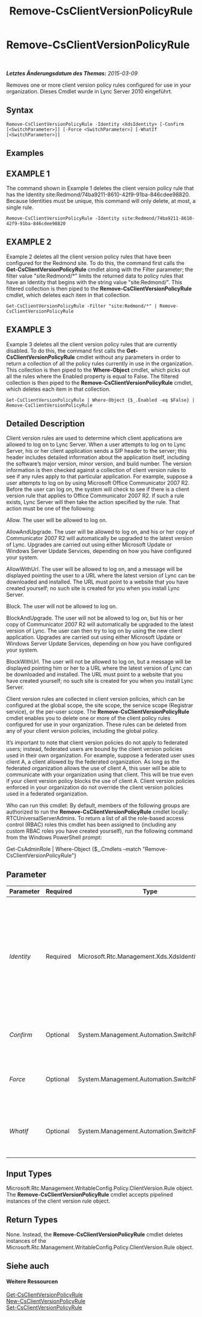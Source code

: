 ﻿---
title: Remove-CsClientVersionPolicyRule
TOCTitle: Remove-CsClientVersionPolicyRule
ms:assetid: 71a107c9-5499-460f-b4b8-08b368be9321
ms:mtpsurl: https://technet.microsoft.com/de-de/library/Gg398541(v=OCS.15)
ms:contentKeyID: 49294372
ms.date: 05/19/2016
mtps_version: v=OCS.15
ms.translationtype: HT
---

# Remove-CsClientVersionPolicyRule

 

_**Letztes Änderungsdatum des Themas:** 2015-03-09_

Removes one or more client version policy rules configured for use in your organization. Dieses Cmdlet wurde in Lync Server 2010 eingeführt.

## Syntax

    Remove-CsClientVersionPolicyRule -Identity <XdsIdentity> [-Confirm [<SwitchParameter>]] [-Force <SwitchParameter>] [-WhatIf [<SwitchParameter>]]

## Examples

## EXAMPLE 1

The command shown in Example 1 deletes the client version policy rule that has the Identity site:Redmond/74ba9211-8610-42f9-91ba-846cdee98820. Because Identities must be unique, this command will only delete, at most, a single rule.

    Remove-CsClientVersionPolicyRule -Identity site:Redmond/74ba9211-8610-42f9-91ba-846cdee98820

## EXAMPLE 2

Example 2 deletes all the client version policy rules that have been configured for the Redmond site. To do this, the command first calls the **Get-CsClientVersionPolicyRule** cmdlet along with the Filter parameter; the filter value "site:Redmond/\*" limits the returned data to policy rules that have an Identity that begins with the string value "site:Redmond/". This filtered collection is then piped to the **Remove-CsClientVersionPolicyRule** cmdlet, which deletes each item in that collection.

    Get-CsClientVersionPolicyRule -Filter "site:Redmond/*" | Remove-CsClientVersionPolicyRule

## EXAMPLE 3

Example 3 deletes all the client version policy rules that are currently disabled. To do this, the command first calls the **Get-CsClientVersionPolicyRule** cmdlet without any parameters in order to return a collection of all the policy rules currently in use in the organization. This collection is then piped to the **Where-Object** cmdlet, which picks out all the rules where the Enabled property is equal to False. The filtered collection is then piped to the **Remove-CsClientVersionPolicyRule** cmdlet, which deletes each item in that collection.

    Get-CsClientVersionPolicyRule | Where-Object {$_.Enabled -eq $False} | Remove-CsClientVersionPolicyRule

## Detailed Description

Client version rules are used to determine which client applications are allowed to log on to Lync Server. When a user attempts to log on to Lync Server, his or her client application sends a SIP header to the server; this header includes detailed information about the application itself, including the software’s major version, minor version, and build number. The version information is then checked against a collection of client version rules to see if any rules apply to that particular application. For example, suppose a user attempts to log on by using Microsoft Office Communicator 2007 R2. Before the user can log on, the system will check to see if there is a client version rule that applies to Office Communicator 2007 R2. If such a rule exists, Lync Server will then take the action specified by the rule. That action must be one of the following:

Allow. The user will be allowed to log on.

AllowAndUpgrade. The user will be allowed to log on, and his or her copy of Communicator 2007 R2 will automatically be upgraded to the latest version of Lync. Upgrades are carried out using either Microsoft Update or Windows Server Update Services, depending on how you have configured your system.

AllowWithUrl. The user will be allowed to log on, and a message will be displayed pointing the user to a URL where the latest version of Lync can be downloaded and installed. The URL must point to a website that you have created yourself; no such site is created for you when you install Lync Server.

Block. The user will not be allowed to log on.

BlockAndUpgrade. The user will not be allowed to log on, but his or her copy of Communicator 2007 R2 will automatically be upgraded to the latest version of Lync. The user can then try to log on by using the new client application. Upgrades are carried out using either Microsoft Update or Windows Server Update Services, depending on how you have configured your system.

BlockWithUrl. The user will not be allowed to log on, but a message will be displayed pointing him or her to a URL where the latest version of Lync can be downloaded and installed. The URL must point to a website that you have created yourself; no such site is created for you when you install Lync Server.

Client version rules are collected in client version policies, which can be configured at the global scope, the site scope, the service scope (Registrar service), or the per-user scope. The **Remove-CsClientVersionPolicyRule** cmdlet enables you to delete one or more of the client policy rules configured for use in your organization. These rules can be deleted from any of your client version policies, including the global policy.

It’s important to note that client version policies do not apply to federated users; instead, federated users are bound by the client version policies used in their own organization. For example, suppose a federated user uses client A, a client allowed by the federated organization. As long as the federated organization allows the use of client A, this user will be able to communicate with your organization using that client. This will be true even if your client version policy blocks the use of client A. Client version policies enforced in your organization do not override the client version policies used in a federated organization.

Who can run this cmdlet: By default, members of the following groups are authorized to run the **Remove-CsClientVersionPolicyRule** cmdlet locally: RTCUniversalServerAdmins. To return a list of all the role-based access control (RBAC) roles this cmdlet has been assigned to (including any custom RBAC roles you have created yourself), run the following command from the Windows PowerShell prompt:

Get-CsAdminRole | Where-Object {$\_.Cmdlets –match "Remove-CsClientVersionPolicyRule"}

## Parameter


<table>
<colgroup>
<col style="width: 25%" />
<col style="width: 25%" />
<col style="width: 25%" />
<col style="width: 25%" />
</colgroup>
<thead>
<tr class="header">
<th>Parameter</th>
<th>Required</th>
<th>Type</th>
<th>Description</th>
</tr>
</thead>
<tbody>
<tr class="odd">
<td><p><em>Identity</em></p></td>
<td><p>Required</p></td>
<td><p>Microsoft.Rtc.Management.Xds.XdsIdentity</p></td>
<td><p>Unique identifier for the client version policy rule to be removed. The Identity of a client version rule consists of the scope where the rule has been configured plus a globally unique identifier (GUID). That means that a rule will have an Identity similar to this: site:Redmond/1987d3c2-4544-489d-bbe3-59f79f530a83.</p></td>
</tr>
<tr class="even">
<td><p><em>Confirm</em></p></td>
<td><p>Optional</p></td>
<td><p>System.Management.Automation.SwitchParameter</p></td>
<td><p>Fordert Sie vor der Ausführung des Befehls zum Bestätigen auf.</p></td>
</tr>
<tr class="odd">
<td><p><em>Force</em></p></td>
<td><p>Optional</p></td>
<td><p>System.Management.Automation.SwitchParameter</p></td>
<td><p>Suppresses the display of any non-fatal error message that might occur when running the command.</p></td>
</tr>
<tr class="even">
<td><p><em>WhatIf</em></p></td>
<td><p>Optional</p></td>
<td><p>System.Management.Automation.SwitchParameter</p></td>
<td><p>Beschreibt die Auswirkungen einer Ausführung des Befehls, ohne den Befehl tatsächlich auszuführen.</p></td>
</tr>
</tbody>
</table>


## Input Types

Microsoft.Rtc.Management.WritableConfig.Policy.ClientVersion.Rule object. The **Remove-CsClientVersionPolicyRule** cmdlet accepts pipelined instances of the client version rule object.

## Return Types

None. Instead, the **Remove-CsClientVersionPolicyRule** cmdlet deletes instances of the Microsoft.Rtc.Management.WritableConfig.Policy.ClientVersion.Rule object.

## Siehe auch

#### Weitere Ressourcen

[Get-CsClientVersionPolicyRule](get-csclientversionpolicyrule.md)  
[New-CsClientVersionPolicyRule](new-csclientversionpolicyrule.md)  
[Set-CsClientVersionPolicyRule](set-csclientversionpolicyrule.md)

